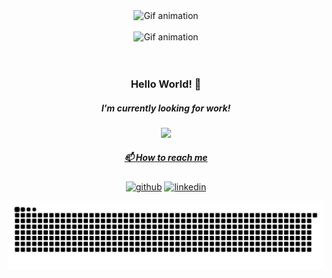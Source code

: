 <div align="center">
 <img width="400" src="https://i.ibb.co/HGCXH2C/GIF.gif" alt="Gif animation"/>
</div>
<br/>
<div align="center">
 <img width="250" src="https://readme-typing-svg.herokuapp.com?color=505050&size=12&center=true&vCenter=true&width=200&height=20&lines=I%C2%B4m+M%C3%A9lanie+and+I%C2%B4m+learning;to+be+a+front-end+developer." alt="Gif animation"/>
 <br/><br/>
 <img 
</div>
 
<div align="center"> 
 
 <h3>Hello World! &#x1F49C; </h3>
 
 <h5>I'm currently looking for work!</h5>
</div>

<div align="center">
  <a href="https://github.com/melanierodrigues">
  <img width="380" src="https://github-readme-stats.vercel.app/api/top-langs/?username=melanierodrigues&layout=compact&langs_count=7&theme=onedark&card_width=400&card_height=150&bg_color=ffffff&hide_title=true&line_height=23&hide_border=true&text_color=505050FF&title_color=9effcd"/>
</div>  
 
  <div align="center">

</div>
 
<div align="center"> 
 <h5>📫 How to reach me</h5>

  
 [<img src='https://cdn.jsdelivr.net/npm/simple-icons@3.0.1/icons/github.svg' alt='github' height='40'>](https://github.com/melanierodrigues)  [<img src='https://cdn.jsdelivr.net/npm/simple-icons@3.0.1/icons/linkedin.svg' alt='linkedin' height='40'>](https://www.linkedin.com/in/melanie-rodrigues-the-one/)  
  
 </div>
 
 ![Snake animation](https://github.com/melanierodrigues/melanierodrigues/blob/output/github-contribution-grid-snake.svg)


<!-- onedark vue calm
![](https://komarev.com/ghpvc/?username=melanierodrigues&style=flat&color=dc143c)
**melanierodrigues/melanierodrigues** is a ✨ _special_ ✨ repository because its `README.md` (this file) appears on your GitHub profile.

Here are some ideas to get you started:

- 🔭 I’m currently working on ...
- 🌱 I’m currently learning ...
- 👯 I’m looking to collaborate on ...
- 🤔 I’m looking for help with ...
- 💬 Ask me about ...
- 📫 How to reach me: ...
- 😄 Pronouns: ...
- ⚡ Fun fact: ...

 ![JavaScript](https://img.shields.io/badge/javascript-%23323330.svg?style=for-the-badge&logo=javascript&logoColor=%23F7DF1E)
![HTML5](https://img.shields.io/badge/html5-%23E34F26.svg?style=for-the-badge&logo=html5&logoColor=white)
![CSS3](https://img.shields.io/badge/css3-%231572B6.svg?style=for-the-badge&logo=css3&logoColor=white)

![GIF](https://i.ibb.co/HGCXH2C/GIF.gif)


  <img width="400" src="https://github-readme-stats.vercel.app/api?username=melanierodrigues&show_icons=false&theme=calm&include_all_commits=true&count_private=true&bg_color=140DEG,ffffff,e2fef0,d2ffe8,9effcd&hide_title=true&line_height=23&hide_border=true&text_color=9effcd"/>
-->
